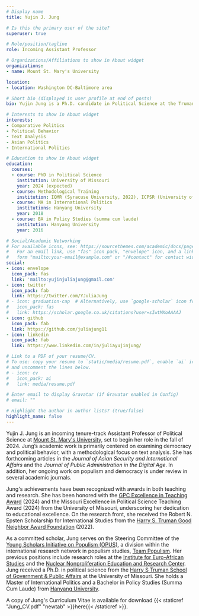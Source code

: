 ```yaml
---
# Display name
title: Yujin J. Jung

# Is this the primary user of the site?
superuser: true

# Role/position/tagline
role: Incoming Assistant Professor

# Organizations/Affiliations to show in About widget
organizations:
- name: Mount St. Mary's University 

location:
- location: Washington DC-Baltimore area

# Short bio (displayed in user profile at end of posts)
bio: Yujin Jung is a Ph.D. candidate in Political Science at the Truman School of Government and Public Affairs, University of Missouri, and an incoming Assistant Professor in the Department of Political Science at Mount St. Mary's University. 

# Interests to show in About widget
interests:
- Comparative Politics
- Political Behavior
- Text Analysis
- Asian Politics
- International Politics

# Education to show in About widget
education:
  courses:
  - course: PhD in Political Science
    institution: University of Missouri
    year: 2024 (expected)
  - course: Methodological Training 
    institution: IQMR (Syracuse University, 2022), ICPSR (University of Michigan, 2021), SICSS (Rutgers University, 2020)
  - course: MA in International Politics
    institutions: Hanyang University
    year: 2018
  - course: BA in Policy Studies (summa cum laude)
    institution: Hanyang University
    year: 2016

# Social/Academic Networking
# For available icons, see: https://sourcethemes.com/academic/docs/page-builder/#icons
#   For an email link, use "fas" icon pack, "envelope" icon, and a link in the
#   form "mailto:your-email@example.com" or "/#contact" for contact widget.
social:
- icon: envelope
  icon_pack: fas
  link: 'mailto:yujinjuliajung@gmail.com'
- icon: twitter
  icon_pack: fab
  link: https://twitter.com/YJuliaJung
# - icon: graduation-cap  # Alternatively, use `google-scholar` icon from `ai` icon pack
#   icon_pack: fas
#   link: https://scholar.google.co.uk/citations?user=sIwtMXoAAAAJ
- icon: github
  icon_pack: fab
  link: https://github.com/juliajung11
- icon: linkedin
  icon_pack: fab
  link: https://www.linkedin.com/in/juliayujinjung/

# Link to a PDF of your resume/CV.
# To use: copy your resume to `static/media/resume.pdf`, enable `ai` icons in `params.toml`, 
# and uncomment the lines below.
# - icon: cv
#   icon_pack: ai
#   link: media/resume.pdf

# Enter email to display Gravatar (if Gravatar enabled in Config)
# email: ""

# Highlight the author in author lists? (true/false)
highlight_name: false
--- 
```


Yujin J. Jung is an incoming tenure-track Assistant Professor of Political Science at [Mount St. Mary's University](https://msmary.edu/), set to begin her role in the fall of 2024. Jung’s academic work is primarily centered on examining democracy and political behavior, with a methodological focus on text analysis. She has forthcoming articles in the _Journal of Asian Security and International Affairs_ and the _Journal of Public Administration in the Digital Age_. In addition, her ongoing work on populism and democracy is under review in several academic journals.

Jung's achievements have been recognized with awards in both teaching and research. She has been honored with the [GPC Excellence in Teaching Award](https://gpc.missouri.edu/resources-programs/awards/) (2024) and the Missouri Excellence in Political Science Teaching Award (2024) from the University of Missouri, underscoring her dedication to educational excellence. On the research front, she received the Robert N. Epsten Scholarship for International Studies from the [Harry S. Truman Good Neighbor Award Foundation](https://trumanaward.org/) (2022).

As a committed scholar, Jung serves on the Steering Committee of the [Young Scholars Initiative on Populism (OPUS)](https://populism.byu.edu/directory/yujin-julia-jung), a division within the international research network in populism studies, [Team Populism](https://populism.byu.edu/). Her previous positions include research roles at the [Institute for Euro-African Studies](http://africa.hanyang.ac.kr/eng/) and the [Nuclear Nonproliferation Education and Research Center](http://nerec.or.kr/). Jung received a Ph.D. in political science from the [Harry S Truman School of Government & Public Affairs](https://truman.missouri.edu) at the University of Missouri. She holds a Master of International Politics and a Bachelor in Policy Studies (Summa Cum Laude) from [Hanyang University](https://www.hanyang.ac.kr/web/eng).

A copy of Jung's Curriculum Vitae is available for download {{< staticref "Jung_CV.pdf" "newtab" >}}here{{< /staticref >}}.
